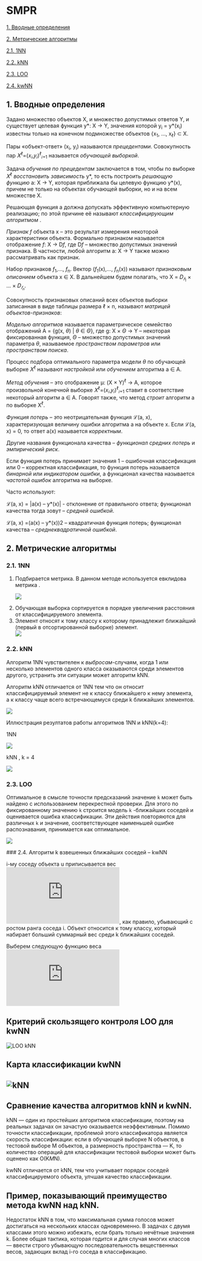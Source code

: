# SMPR
<p><a href="#Vvonyye_opredeleniya">1. Вводные определения</a></p>
  <p><a href="#Metricheskiye_algoritmy">2. Метрические алгоритмы</a></p>
  <p><a href="#a1NN">2.1. 1NN</a></p>
  <p><a href="#akNN">2.2. kNN</a></p>
  <p><a href="#aLOO">2.3. LOO</a></p>
  <p><a href="#akwNN">2.4. kwNN</a></p>
  
  ## 1. Вводные определения <a name="Vvonyye_opredeleniya"></a>
  
  <p>Задано множество объектов X, и множество допустимых ответов Y, и существует целевая функция y*: X -> Y, значения которой y<sub>i</sub> = y*(x<sub>i</sub>) известны только на конечном подмножестве объектов {x<sub>1</sub>, …, x<sub>ℓ</sub>} ⊂ X.</p>
  <p>Пары «объект-ответ» (x<sub>i</sub>, y<sub>i</sub>) называются <i>прецедентами</i>. Совокупность пар 𝑋<sup>ℓ</sup>=(𝑥<sub>𝑖</sub>,𝑦<sub>𝑖</sub>)<sup>ℓ</sup><sub>𝑖=1</sub> называется <i>обучающей выборкой</i>.</p>
  <p>Задача <i>обучения по прецедентам</i> заключается в том, чтобы по выборке 𝑋<sup>ℓ</sup> <i>восстановить зависимость</i> y*, то есть построить <i>решающую функцию</i> a: X -> Y, которая приближала бы целевую функцию y*(x), причем не только на объектах обучающей выборки, но и на всем множестве X.</p>
  <p>Решающая функция a должна допускать эффективную компьютерную реализацию; по этой причине её называют <i>классифицирующим алгоритмом</i> .</p>
  <p><i>Признак f</i> объекта x – это результат измерения некоторой характеристики объекта. Формально признаком называется отображение <i>f</i>: X -> D<i>f</i>, где D<i>f</i> – множество допустимых значений признака. В частности, любой алгоритм a: X -> Y также можно рассматривать как признак.</p>
  <p>Набор признаков <i>f</i><sub>1</sub>,…, <i>f</i><sub>n</sub>. Вектор (<i>f</i><sub>1</sub>(x),…, <i>f</i><sub>n</sub>(x)) называют <i>признаковым описанием</i> объекта x ∈ X. В дальнейшем будем полагать, что X = 𝐷<sub><i>𝑓</i><sub>1</sub></sub> × … × 𝐷<sub><i>𝑓</i><sub>𝑛</sub></sub>.</p>
  <p>Совокупность признаковых описаний всех объектов выборки записанная в виде таблицы размера ℓ × n, называют <i>матрицей объектов-признаков</i>:</p>
  
  <p><i>Моделью алгоритмов</i> называется параметрическое семейство отображений A = {g(x, <i>θ</i>) | <i>θ</i> ∈ <i>Θ</i>}, где g: X × <i>Θ</i> -> Y – некоторая фиксированная функция, <i>Θ</i> – множество допустимых значений параметра <i>θ</i>, называемое <i>пространством параметров</i> или <i>пространством поиска</i>.</p>
  <p>Процесс подбора оптимального параметра модели <i>θ</i> по обучающей выборке 𝑋<sup>ℓ</sup> называют <i>настройкой</i> или <i>обучением</i> алгоритма a ∈ A.</p>
  <p><i>Метод обучения</i> – это отображение μ: (X × Y)<sup>ℓ</sup> -> A, которое произвольной конечной выборке 𝑋<sup>ℓ</sup>=(𝑥<sub>𝑖</sub>,𝑦<sub>𝑖</sub>)<sup>ℓ</sup><sub>𝑖=1</sub> ставит в соответствие некоторый алгоритм a ∈ A. Говорят также, что метод <i>строит</i> алгоритм a по выборке X<sup>ℓ</sup>.</p>
  <p><i>Функция потерь</i> – это неотрицательная функция ℒ(a, x), характеризующая величину ошибки алгоритма a на объекте x. Если ℒ(a, x) = 0, то ответ a(x) называется <i>корректным</i>.</p>
  <p>Другие названия функционала качества – <i>функционал средних потерь</i> и <i>эмпирический риск</i>.</p>
  <p>Если функция потерь принимает значения 1 – ошибочная классификация или 0 – корректная классификация, то функция потерь называется <i>бинарной</i> или <i>индикатором ошибки</i>, а функционал качества называется <i>частотой ошибок</i> алгоритма на выборке.</p>
  <p>Часто используют:</p>
  <p>ℒ(a, x) = |a(x) – y*(x)| - отклонение от правильного ответа; функционал качества тогда зовут – <i>средней ошибкой</i>.</p>
  <p>ℒ(a, x) =(a(x) – y*(x))2 – квадратичная функция потерь; функционал качества – <i>среднеквадратичной ошибкой</i>.</p>

  
  ## 2. Метрические алгоритмы  <a name="Metricheskiye_algoritmy"></a>
  
  ### 2.1. 1NN  <a name="a1NN"></a>
  
  <p><ol>
    <li>Подбирается метрика. В данном методе используется евклидова метрика .</li>
    <p><img src="img\евклидовам.png"></p>
    <li>Обучающая выборка сортируется в порядке увеличения расстояния от классифицируемого элемента.</li>
    <li>Элемент относят к тому классу к которому принадлежит ближайший (первый в отсортированной выборке) элемент.</li>
    <img src="img\sort.png">
  
  </ol></p>
  
  ### 2.2. kNN  <a name="akNN"></a>
  
  <p>Алгоритм 1NN чувствителен к <i>выбросам</i>-случаям, когда 1 или несколько элементов одного класса оказываются среди элементов другого, устранить эти ситуации может алгоритм kNN.</p>
  <p>Алгоритм kNN отличается от 1NN тем что он относит классифицируемый элемент не к классу ближайшего к нему элемента, а к классу чаще всего встречающемуся среди k ближайших элементов.</p>
  <img src="img\kNNs.png">
  
  <p>Иллюстрация резултатов работы алгоритмов 1NN и kNN(k=4):</p>
    1NN
  <p><img src="img\1NN.png" ></p>
    kNN , k = 4
  <p><img src="img\kNN.png"></p>
  
  ### 2.3. LOO  <a name="aLOO"></a>
  Оптимальное в смысле точности предсказаний значение  `k`  может быть найдено с использованием перекрестной проверки. Для этого по фиксированному значению  `k`  строится модель  `k` -ближайших соседей и оценивается ошибка классификации. Эти действия повторяются для различных  `k`  и значение, соответствующее наименьшей ошибке распознавания, принимается как оптимальное.

 <p><img src="img\Loo.png" ></p>
  ### 2.4. Алгоритм	k взвешенных	ближайших	соседей	– kwNN <a name="akwNN"></a>

i-му соседу объекта u приписывается вес ![](https://latex.codecogs.com/svg.latex?%5Clarge%20w%28i%2Cu%29), как правило, убывающий с ростом ранга соседа i. Объект относится к тому классу, который набирает больший суммарный вес среди k ближайших соседей.

Выберем следующую функцию веса ![](https://latex.codecogs.com/svg.latex?%5Clarge%20w_i%20%3D%5Cfrac%7B%28k%20&plus;%201-i%29%7D%7Bk%7D)
 
## Критерий	скользящего	контроля	LOO для kwNN

![LOO kNN](img/LOOkwnn.png)

## Карта	классификации	kwNN

![kNN](img/kwNN.png)
---

## Сравнение	качества	алгоритмов	kNN и	kwNN.

kNN — один из простейших алгоритмов классификации, поэтому на реальных задачах он зачастую оказывается неэффективным. Помимо точности классификации, проблемой этого классификатора является скорость классификации: если в обучающей выборке N объектов, в тестовой выборе M объектов, а размерность пространства — K, то количество операций для классификации тестовой выборки может быть оценено как O(K*M*N). 

kwNN отличается от kNN, тем что учитывает порядок соседей классифицируемого объекта, улчшая качество классификации.

## Пример,	показывающий	преимущество	метода kwNN над kNN.
	
Недостаток kNN в том, что максимальная сумма голосов может достигаться на нескольких классах одновременно.
В задачах с двумя классами этого можно избежать, если брать только нечётные значения k. Более общая тактика, которая годится и для случая многих классов — ввести строго убывающую последовательность вещественных весов, задающих вклад i-го соседа в классификацию.

